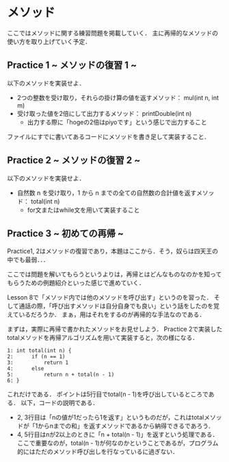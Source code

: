 # メソッド
ここではメソッドに関する練習問題を掲載していく．
主に再帰的なメソッドの使い方を取り上げていく予定．


## Practice 1 ~ メソッドの復習 1 ~
以下のメソッドを実装せよ．
- 2つの整数を受け取り，それらの掛け算の値を返すメソッド： mul(int n, int m)
- 受け取った値を2倍にして出力するメソッド： printDouble(int n)
	- 出力する際に「hogeの2倍はpiyoです」という感じで出力すること

ファイルにすでに書いてあるコードにメソッドを書き足して実装すること．


## Practice 2 ~ メソッドの復習 2 ~
以下のメソッドを実装せよ．
- 自然数 n を受け取り，1 から n までの全ての自然数の合計値を返すメソッド： total(int n)
	- for文またはwhile文を用いて実装すること


## Practice 3 ~ 初めての再帰 ~
Practice1, 2はメソッドの復習であり，本題はここから．そう，奴らは四天王の中でも最弱．．．

ここでは問題を解いてもらうというよりは，再帰とはどんなものなのかを知ってもらうための例題紹介といった感じで進めていく．

Lesson 8で「メソッド内では他のメソッドを呼び出す」というのを習った．
そして通話の際，「呼び出すメソッドは自分自身でも良い」という話をしたのを覚えているだろうか．
まぁ，用はそれをするのが再帰的な手法なのである．

まずは，実際に再帰で書かれたメソッドをお見せしよう．
Practice 2で実装したtotalメソッドを再帰アルゴリズムを用いて実装すると，次の様になる．

```
1: int total(int n) {
2:		if (n == 1)
3:			return 1
4:		else
5:			return n + total(n - 1)
6: }
```

これだけである．
ポイントは5行目でtotal(n - 1)を呼び出しているところである．
以下，コードの説明である．

- 2, 3行目は「nの値が1だったら1を返す」というものだが，これはtotalメソッドが「1からnまでの和」を返すメソッドであるから納得できるであろう．
- 4, 5行目はnが2以上のときに「n + total(n - 1)」を返すという処理である．ここで重要なのが，total(n - 1)が何なのかということであるが，プログラム的にはただのメソッド呼び出しを行なっているに過ぎない．
